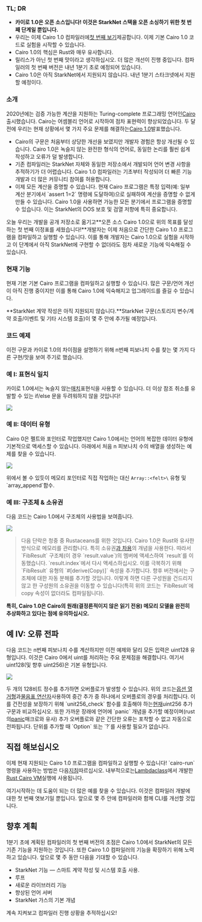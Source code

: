### TL; DR

* **카이로 1.0은 오픈 소스입니다! 이것은 StarkNet 스택을 오픈 소싱하기 위한 첫 번째 단계일 뿐입니다.**
* 우리는 이제 Cairo 1.0 컴파일러에[첫 번째 보기](https://github.com/starkware-libs/cairo)제공합니다. 이제 기본 Cairo 1.0 코드로 실험을 시작할 수 있습니다.
* Cairo 1.0의 핵심은 Rust와 매우 유사합니다.
* 릴리스가 아닌 첫 번째 맛이라고 생각하십시오. 더 많은 개선이 진행 중입니다. 컴파일러의 첫 번째 버전은 내년 1분기 초로 예정되어 있습니다.
* Cairo 1.0은 아직 StarkNet에서 지원되지 않습니다. 내년 1분기 스타크넷에서 지원할 예정이다.

### 소개

2020년에는 검증 가능한 계산을 지원하는 Turing-complete 프로그래밍 언어인[Cairo](https://eprint.iacr.org/2021/1063.pdf)출시했습니다. Cairo는 어셈블리 언어로 시작하여 점차 표현력이 향상되었습니다. 두 달 전에 우리는 현재 상황에서 몇 가지 주요 문제를 해결하는[Cairo 1.0](https://medium.com/starkware/cairo-1-0-aa96eefb19a0)발표했습니다.

* Cairo의 구문은 처음부터 상당한 개선을 보였지만 개발자 경험은 항상 개선될 수 있습니다. Cairo 1.0은 녹슬지 않는 완전한 형식의 언어로, 동일한 논리를 훨씬 쉽게 작성하고 오류가 덜 발생합니다.
* 기존 컴파일러는 StarkNet 자체와 동일한 저장소에서 개발되어 언어 변경 사항을 추적하기가 더 어렵습니다. Cairo 1.0 컴파일러는 기초부터 작성되어 더 빠른 기능 개발과 더 많은 커뮤니티 참여를 허용합니다.
* 이제 모든 계산을 증명할 수 있습니다. 현재 Cairo 프로그램은 특정 입력(예: 일부 계산 분기에서 \`assert 1=2\` 명령에 도달하여)으로 실패하여 계산을 증명할 수 없게 만들 수 있습니다. Cairo 1.0을 사용하면 가능한 모든 분기에서 프로그램을 증명할 수 있습니다. 이는 StarkNet의 DOS 보호 및 검열 저항에 특히 중요합니다.

오늘 우리는 개발을 공개 저장소로 옮기고**오픈 소스 Cairo 1.0으로 위의 목표를 달성하는 첫 번째 이정표를 세웠습니다!**개발자는 이제 처음으로 간단한 Cairo 1.0 프로그램을 컴파일하고 실행할 수 있습니다. 이를 통해 개발자는 Cairo 1.0으로 실험을 시작하고 이 단계에서 아직 StarkNet에 구현할 수 없더라도 점차 새로운 기능에 익숙해질 수 있습니다.

### 현재 기능

현재 기본 기본 Cairo 프로그램을 컴파일하고 실행할 수 있습니다. 많은 구문/언어 개선이 아직 진행 중이지만 이를 통해 Cairo 1.0에 익숙해지고 업그레이드를 즐길 수 있습니다.

**StarkNet 계약 작성은 아직 지원되지 않습니다.**StarkNet 구문(스토리지 변수/계약 호출/이벤트 및 기타 시스템 호출)이 몇 주 안에 추가될 예정입니다.

### 코드 예제

이전 구문과 카이로 1.0의 차이점을 설명하기 위해 n번째 피보나치 수를 찾는 몇 가지 다른 구현/맛을 보여 주기로 했습니다.

### 예 I: 표현식 일치

카이로 1.0에서는 녹슬지 않는[매치](https://doc.rust-lang.org/rust-by-example/flow_control/match.html?highlight=match#match)표현식을 사용할 수 있습니다. 더 이상 참조 취소를 유발할 수 있는 if/else 문을 두려워하지 않을 것입니다!

![](/assets/code01.png)

### 예 II: 데이터 유형

Cairo 0은 펠트와 포인터로 작업했지만 Cairo 1.0에서는 언어의 복잡한 데이터 유형에 기본적으로 액세스할 수 있습니다. 아래에서 처음 n 피보나치 수의 배열을 생성하는 예제를 찾을 수 있습니다.

![](/assets/code02.png)

위에서 볼 수 있듯이 메모리 포인터로 직접 작업하는 대신 `Array::<felt>\` 유형 및 \`array_append\`함수.

### 예 III: 구조체 & 소유권

다음 코드는 Cairo 1.0에서 구조체의 사용법을 보여줍니다.

![](/assets/code03.png)

> 다음 단락은 청중 중 Rustaceans를 위한 것입니다. Cairo 1.0은 Rust와 유사한 방식으로 메모리를 관리합니다. 특히 소유권[과 차용](https://doc.rust-lang.org/book/ch04-01-what-is-ownership.html)의 개념을 사용한다. 따라서 \`FibResult\` 구조체(이 경우 \`result.value\`)의 멤버에 액세스하여 \`result\`를 이동했습니다. \`result.index\`에서 다시 액세스하십시오. 이를 극복하기 위해 \`FibResult\` 유형의 \`#\[derive(Copy)]\` 속성을 추가합니다. 향후 버전에서는 구조체에 대한 자동 분해를 추가할 것입니다. 이렇게 하면 다른 구성원을 건드리지 않고 한 구성원의 소유권을 이동할 수 있습니다(특히 위의 코드는 \`FibResult\`에 copy 속성이 없더라도 컴파일됩니다).

**특히, Cairo 1.0은 Cairo의 원래(결정론적이지 않은 읽기 전용) 메모리 모델을 완전히 추상화하고 있다는 점에 유의하십시오.**

## 예 IV: 오류 전파

다음 코드는 n번째 피보나치 수를 계산하지만 이전 예제와 달리 모든 입력은 uint128 유형입니다. 이것은 Cairo 0에서 uint를 처리하는 주요 문제점을 해결합니다. 여기서 uint128(및 향후 uint256)은 기본 유형입니다.

![](/assets/0_s8bhjf_ade3carmi.png)

두 개의 128비트 정수를 추가하면 오버플로가 발생할 수 있습니다. 위의 코드는[옵션 열거형](https://doc.rust-lang.org/rust-by-example/std/option.html)과[물음표 연산자](https://doc.rust-lang.org/rust-by-example/std/result/question_mark.html)사용하여 중간 추가 중 하나에서 오버플로의 경우를 처리합니다. 이를 건전성을 보장하기 위해 \`unit256_check\` 함수를 호출해야 하는[현재](https://github.com/starkware-libs/cairo-lang/blob/9889fbd522edc5eff603356e1912e20642ae20af/src/starkware/cairo/common/uint256.cairo#L31)uint256 추가 구문과 비교하십시오. 또한 가까운 장래에 언어에 \`panic\` 개념을 추가할 예정이며(rust의[panic](https://doc.rust-lang.org/rust-by-example/std/panic.html)매크로와 유사) 추가 오버플로와 같은 간단한 오류는 포착할 수 없고 자동으로 전파됩니다. 단위를 추가할 때 \`Option\` 또는 \`?\`를 사용할 필요가 없습니다.

## 직접 해보십시오

이제 현재 지원되는 Cairo 1.0 프로그램을 컴파일하고 실행할 수 있습니다! \`cairo-run\` 명령을 사용하는 방법은 다음[지침](https://github.com/starkware-libs/cairo/tree/main/crates/cairo-lang-runner)따르십시오. 내부적으로는[Lambdaclass](https://lambdaclass.com/)에서 개발한[Rust Cairo VM](https://github.com/lambdaclass/cairo-rs)실행에 사용됩니다.

여기[](https://github.com/starkware-libs/cairo2/tree/main/examples)시작하는 데 도움이 되는 더 많은 예를 찾을 수 있습니다. 이것은 컴파일러 개발에 대한 첫 번째 엿보기일 뿐입니다. 앞으로 몇 주 안에 컴파일러와 함께 CLI를 개선할 것입니다.

## 향후 계획

1분기 초에 계획된 컴파일러의 첫 번째 버전의 초점은 Cairo 1.0에서 StarkNet의 모든 기존 기능을 지원하는 것입니다. 또한 Cairo 1.0 컴파일러의 기능을 확장하기 위해 노력하고 있습니다. 앞으로 몇 주 동안 다음을 기대할 수 있습니다.

* StarkNet 기능 — 스마트 계약 작성 및 시스템 호출 사용.
* 루프
* 새로운 라이브러리 기능
* 향상된 언어 서버
* StarkNet 가스의 기본 개념

계속 지켜보고 컴파일러 진행 상황을 추적하십시오!